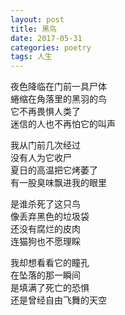 ```yaml
---
layout: post
title: 黑鸟
date: 2017-05-31
categories: poetry
tags: 人生
---
```


夜色降临在门前一具尸体  
蜷缩在角落里的黑羽的鸟  
它不再畏惧人类了  
迷信的人也不再怕它的叫声

我从门前几次经过  
没有人为它收尸  
夏日的高温把它烤萎了  
有一股臭味飘进我的眼里

是谁杀死了这只鸟  
像丢弃黑色的垃圾袋  
还没有腐烂的皮肉  
连猫狗也不愿理睬

我却想看看它的瞳孔  
在坠落的那一瞬间  
是填满了死亡的恐惧  
还是曾经自由飞舞的天空
